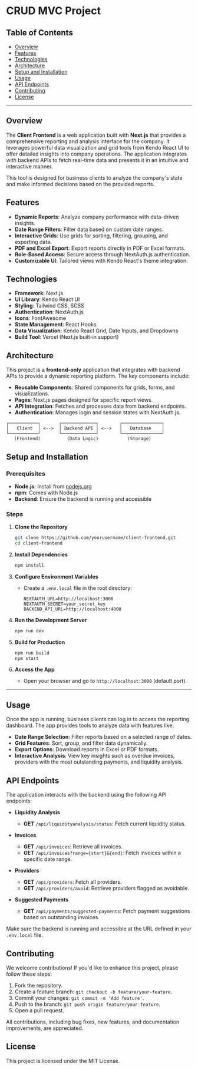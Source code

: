 # CRUD MVC Project

## Table of Contents

- [Overview](#overview)
- [Features](#features)
- [Technologies](#technologies)
- [Architecture](#architecture)
- [Setup and Installation](#setup-and-installation)
- [Usage](#usage)
- [API Endpoints](#api-endpoints)
- [Contributing](#contributing)
- [License](#license)

---

## Overview

The **Client Frontend** is a web application built with **Next.js** that provides a comprehensive reporting and analysis interface for the company. It leverages powerful data visualization and grid tools from Kendo React UI to offer detailed insights into company operations. The application integrates with backend APIs to fetch real-time data and presents it in an intuitive and interactive manner.

This tool is designed for business clients to analyze the company's state and make informed decisions based on the provided reports.

## Features

- **Dynamic Reports**: Analyze company performance with data-driven insights.
- **Date Range Filters**: Filter data based on custom date ranges.
- **Interactive Grids**: Use grids for sorting, filtering, grouping, and exporting data.
- **PDF and Excel Export**: Export reports directly in PDF or Excel formats.
- **Role-Based Access**: Secure access through NextAuth.js authentication.
- **Customizable UI**: Tailored views with Kendo React's theme integration.

## Technologies

- **Framework**: Next.js
- **UI Library**: Kendo React UI
- **Styling**: Tailwind CSS, SCSS
- **Authentication**: NextAuth.js
- **Icons**: FontAwesome
- **State Management**: React Hooks
- **Data Visualization**: Kendo React Grid, Date Inputs, and Dropdowns
- **Build Tool**: Vercel (Next.js built-in support)

## Architecture

This project is a **frontend-only** application that integrates with backend APIs to provide a dynamic reporting platform. The key components include:

- **Reusable Components**: Shared components for grids, forms, and visualizations.
- **Pages**: Next.js pages designed for specific report views.
- **API Integration**: Fetches and processes data from backend endpoints.
- **Authentication**: Manages login and session states with NextAuth.js.

```plaintext
┌───────────┐       ┌─────────────┐        ┌───────────────┐
│   Client  │ <-->  │ Backend API │ <-->   │   Database    │
└───────────┘       └─────────────┘        └───────────────┘
   (Frontend)          (Data Logic)           (Storage)
```

## Setup and Installation

### Prerequisites

- **Node.js**: Install from [nodejs.org](https://nodejs.org/)
- **npm**: Comes with Node.js
- **Backend**: Ensure the backend is running and accessible

### Steps

1. **Clone the Repository**

   ```bash
   git clone https://github.com/yourusername/client-frontend.git
   cd client-frontend
   ```

2. **Install Dependencies**

   ```bash
   npm install
   ```

3. **Configure Environment Variables**

   - Create a `.env.local` file in the root directory:
     ```env
     NEXTAUTH_URL=http://localhost:3000
     NEXTAUTH_SECRET=your_secret_key
     BACKEND_API_URL=http://localhost:4000
     ```

4. **Run the Development Server**

   ```bash
   npm run dev
   ```

5. **Build for Production**

   ```bash
   npm run build
   npm start
   ```

6. **Access the App**
   - Open your browser and go to `http://localhost:3000` (default port).

---

## Usage

Once the app is running, business clients can log in to access the reporting dashboard. The app provides tools to analyze data with features like:

- **Date Range Selection**: Filter reports based on a selected range of dates.
- **Grid Features**: Sort, group, and filter data dynamically.
- **Export Options**: Download reports in Excel or PDF formats.
- **Interactive Analysis**: View key insights such as overdue invoices, providers with the most outstanding payments, and liquidity analysis.

## API Endpoints

The application interacts with the backend using the following API endpoints:

- **Liquidity Analysis**

  - **GET** `/api/liquidityanalysis/status`: Fetch current liquidity status.

- **Invoices**

  - **GET** `/api/invoices`: Retrieve all invoices.
  - **GET** `/api/invoices?range={start}&{end}`: Fetch invoices within a specific date range.

- **Providers**

  - **GET** `/api/providers`: Fetch all providers.
  - **GET** `/api/providers/avoid`: Retrieve providers flagged as avoidable.

- **Suggested Payments**
  - **GET** `/api/payments/suggested-payments`: Fetch payment suggestions based on outstanding invoices.

Make sure the backend is running and accessible at the URL defined in your `.env.local` file.

## Contributing

We welcome contributions! If you'd like to enhance this project, please follow these steps:

1. Fork the repository.
2. Create a feature branch: `git checkout -b feature/your-feature`.
3. Commit your changes: `git commit -m 'Add feature'`.
4. Push to the branch: `git push origin feature/your-feature`.
5. Open a pull request.

All contributions, including bug fixes, new features, and documentation improvements, are appreciated.

## License

This project is licensed under the MIT License.
